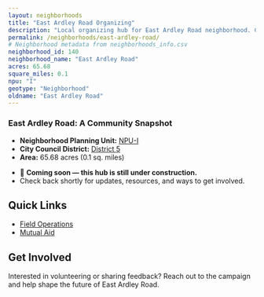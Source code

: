 ```yaml
---
layout: neighborhoods
title: "East Ardley Road Organizing"
description: "Local organizing hub for East Ardley Road neighborhood. Connect with field operations, mutual aid, and community organizing efforts."
permalink: /neighborhoods/east-ardley-road/
# Neighborhood metadata from neighborhoods_info.csv
neighborhood_id: 140
neighborhood_name: "East Ardley Road"
acres: 65.68
square_miles: 0.1
npu: "I"
geotype: "Neighborhood"
oldname: "East Ardley Road"
---
```


### **East Ardley Road: A Community Snapshot**

  * **Neighborhood Planning Unit:** [NPU-I](https://www.atlantaga.gov/government/departments/city-planning/neighborhood-planning-units/neighborhood-and-npu-contacts)
  * **City Council District:** [District 5](https://citycouncil.atlantaga.gov/council-members/antonio-lewis)
  * **Area:** 65.68 acres (0.1 sq. miles)

- 🚧 **Coming soon — this hub is still under construction.**
- Check back shortly for updates, resources, and ways to get involved.

## Quick Links

- [Field Operations](./field-ops/)
- [Mutual Aid](./mutual-aid/)

## Get Involved

Interested in volunteering or sharing feedback? Reach out to the campaign and help shape the future of East Ardley Road.

